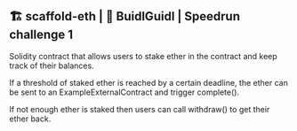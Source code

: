 ## 🏗 scaffold-eth | 🏰 BuidlGuidl | Speedrun challenge 1

Solidity contract that allows users to stake ether in the contract and keep track of their balances.

If a threshold of staked ether is reached by a certain deadline, the ether can be sent to an ExampleExternalContract and trigger complete().

If not enough ether is staked then users can call withdraw() to get their ether back.
